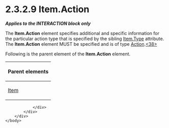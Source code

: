 <html dir="LTR" xmlns:mshelp="http://msdn.microsoft.com/mshelp" xmlns:ddue="http://ddue.schemas.microsoft.com/authoring/2003/5" xmlns:xlink="http://www.w3.org/1999/xlink" xmlns:tool="http://www.microsoft.com/tooltip">
    <head>
        <meta http-equiv="Content-Type" content="text/html; CHARSET=utf-8"></meta>
        <meta name="save" content="history"></meta>
        <title>2.3.2.9 Item.Action</title>
        <xml>
            <mshelp:toctitle title="2.3.2.9 Item.Action"></mshelp:toctitle>
            <mshelp:rltitle title="[MS-RGDI]: Item.Action"></mshelp:rltitle>
            <mshelp:keyword index="A" term="50851109-0ea4-4114-9df9-0e428709472f"></mshelp:keyword>
            <mshelp:attr name="DCSext.ContentType" value="open specification"></mshelp:attr>
            <mshelp:attr name="AssetID" value="50851109-0ea4-4114-9df9-0e428709472f"></mshelp:attr>
            <mshelp:attr name="TopicType" value="kbRef"></mshelp:attr>
            <mshelp:attr name="DCSext.Title" value="[MS-RGDI]: Item.Action" />
        </xml>
    </head>
    <body>
        <div id="header">
            <h1 class="heading">2.3.2.9 Item.Action</h1>
        </div>
        <div id="mainSection">
            <div id="mainBody">
                <div id="allHistory" class="saveHistory"></div>
                <div id="sectionSection0" class="section" name="collapseableSection">
                    

<p><b><i>Applies to the INTERACTION block only</i></b></p>

<p>The <b>Item.Action</b> element specifies additional and
specific information for the particular action type that is specified by the
sibling <a href="855d3e2a-ea8b-45e0-a80b-242ae11718ff.html">Item.Type</a>
attribute. The <b>Item.Action</b> element MUST be specified and is of type <a href="31e38a88-7789-43c0-8f08-32be6a2489fd.html">Action</a>.<a id="Appendix_A_Target_38"></a><a href="5f16d945-e8a0-4cc3-9547-1c8f3e568219.html#Appendix_A_38" aria-label="Product behavior note 38">&lt;38&gt;</a></p>

<p>Following is the parent element of the <b>Item.Action</b>
element.</p>

<table>
 <thead>
  <tr>
   <th>
   <p>Parent elements</p>
   </th>
  </tr>
 </thead>
 <tr>
  <td>
  <p><a href="70b141bd-23dd-432d-8849-d7f35dfcfff4.html">Item</a></p>
  </td>
 </tr>
</table>

<p> </p>


                </div>
            </div>
        </div>
    </body>
</html>